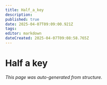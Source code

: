 ```yaml
---
title: Half_a_key
description: 
published: true
date: 2025-04-07T09:09:00.921Z
tags: 
editor: markdown
dateCreated: 2025-04-07T09:08:58.765Z
---
```


# Half a key

*This page was auto-generated from structure.*